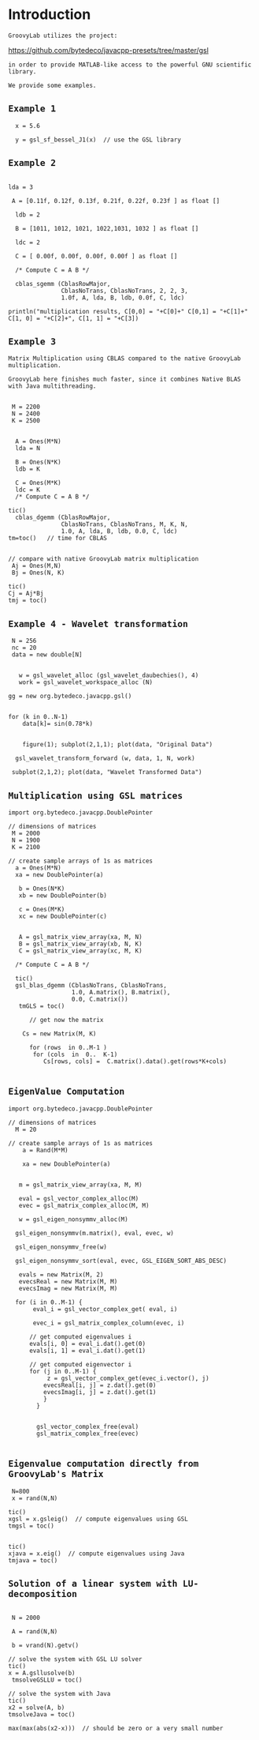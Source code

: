 # Introduction #

`GroovyLab utilizes the project:`

https://github.com/bytedeco/javacpp-presets/tree/master/gsl

`in order to provide MATLAB-like access to the powerful GNU scientific library.`

`We provide some examples.`

## `Example 1` ##


```
  x = 5.6

  y = gsl_sf_bessel_J1(x)  // use the GSL library

```

## `Example 2 ` ##
```

lda = 3
  
 A = [0.11f, 0.12f, 0.13f, 0.21f, 0.22f, 0.23f ] as float []

  ldb = 2
  
  B = [1011, 1012, 1021, 1022,1031, 1032 ] as float []

  ldc = 2

  C = [ 0.00f, 0.00f, 0.00f, 0.00f ] as float []

  /* Compute C = A B */

  cblas_sgemm (CblasRowMajor, 
               CblasNoTrans, CblasNoTrans, 2, 2, 3,
               1.0f, A, lda, B, ldb, 0.0f, C, ldc)

println("multiplication results, C[0,0] = "+C[0]+" C[0,1] = "+C[1]+" C[1, 0] = "+C[2]+", C[1, 1] = "+C[3])
```


## `Example 3 ` ##
`Matrix Multiplication using CBLAS compared to the native GroovyLab multiplication.`

`GroovyLab here finishes much faster, since it combines Native BLAS with Java multithreading. `

```

 M = 2200
 N = 2400
 K = 2500
  
  
  A = Ones(M*N)
  lda = N
  
  B = Ones(N*K)
  ldb = K
  
  C = Ones(M*K)
  ldc = K
  /* Compute C = A B */

tic()
  cblas_dgemm (CblasRowMajor, 
               CblasNoTrans, CblasNoTrans, M, K, N,
               1.0, A, lda, B, ldb, 0.0, C, ldc)
tm=toc()   // time for CBLAS


// compare with native GroovyLab matrix multiplication
 Aj = Ones(M,N)
 Bj = Ones(N, K)

tic()
Cj = Aj*Bj
tmj = toc()

```


## `Example 4 - Wavelet transformation` ##

```
 N = 256
 nc = 20
 data = new double[N]

 
   w = gsl_wavelet_alloc (gsl_wavelet_daubechies(), 4)
   work = gsl_wavelet_workspace_alloc (N)

gg = new org.bytedeco.javacpp.gsl()


for (k in 0..N-1) 
    data[k]= sin(0.78*k)
    
    
    figure(1); subplot(2,1,1); plot(data, "Original Data")
    
  gsl_wavelet_transform_forward (w, data, 1, N, work)
 
 subplot(2,1,2); plot(data, "Wavelet Transformed Data")

```


## `Multiplication using GSL matrices` ##

```
import org.bytedeco.javacpp.DoublePointer

// dimensions of matrices
 M = 2000
 N = 1900
 K = 2100

// create sample arrays of 1s as matrices
  a = Ones(M*N)
  xa = new DoublePointer(a)

   b = Ones(N*K)
   xb = new DoublePointer(b)

   c = Ones(M*K)
   xc = new DoublePointer(c)
  
  
   A = gsl_matrix_view_array(xa, M, N)
   B = gsl_matrix_view_array(xb, N, K)
   C = gsl_matrix_view_array(xc, M, K)

  /* Compute C = A B */

  tic() 
  gsl_blas_dgemm (CblasNoTrans, CblasNoTrans,
                  1.0, A.matrix(), B.matrix(),
                  0.0, C.matrix())
   tmGLS = toc()                
      
      // get now the matrix
      
    Cs = new Matrix(M, K)
   
      for (rows  in 0..M-1 )
       for (cols  in  0..  K-1)
          Cs[rows, cols] =  C.matrix().data().get(rows*K+cols)
          

```

## `EigenValue Computation ` ##
```
import org.bytedeco.javacpp.DoublePointer

// dimensions of matrices
  M = 20

// create sample arrays of 1s as matrices
    a = Rand(M*M)

    xa = new DoublePointer(a)
  
  
   m = gsl_matrix_view_array(xa, M, M)
  
   eval = gsl_vector_complex_alloc(M)
   evec = gsl_matrix_complex_alloc(M, M)
  
   w = gsl_eigen_nonsymmv_alloc(M)
  
  gsl_eigen_nonsymmv(m.matrix(), eval, evec, w)
  
  gsl_eigen_nonsymmv_free(w)
  
  gsl_eigen_nonsymmv_sort(eval, evec, GSL_EIGEN_SORT_ABS_DESC)
  
   evals = new Matrix(M, 2)
   evecsReal = new Matrix(M, M)
   evecsImag = new Matrix(M, M)
  
  for (i in 0..M-1) {
       eval_i = gsl_vector_complex_get( eval, i)
      
       evec_i = gsl_matrix_complex_column(evec, i)
      
      // get computed eigenvalues i
      evals[i, 0] = eval_i.dat().get(0)
      evals[i, 1] = eval_i.dat().get(1)
      
      // get computed eigenvector i
      for (j in 0..M-1) {
           z = gsl_vector_complex_get(evec_i.vector(), j)
          evecsReal[i, j] = z.dat().get(0)
          evecsImag[i, j] = z.dat().get(1)
          }
        }
          
  
        gsl_vector_complex_free(eval)
        gsl_matrix_complex_free(evec)
        
```

## `Eigenvalue computation directly from GroovyLab's Matrix` ##
```
 N=800
 x = rand(N,N)

tic()
xgsl = x.gsleig()  // compute eigenvalues using GSL
tmgsl = toc()


tic()
xjava = x.eig()  // compute eigenvalues using Java
tmjava = toc()

```

## `Solution of a linear system with LU-decomposition` ##

```

 N = 2000

 A = rand(N,N)

 b = vrand(N).getv()

// solve the system with GSL LU solver
tic()
x = A.gsllusolve(b)
 tmsolveGSLLU = toc()

// solve the system with Java
tic()
x2 = solve(A, b)
tmsolveJava = toc()

max(max(abs(x2-x)))  // should be zero or a very small number

```